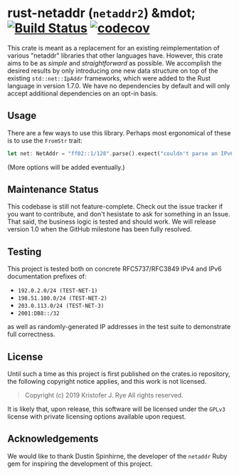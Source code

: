 # rust-netaddr (`netaddr2`) &mdot; [![Build Status](https://travis-ci.org/rye/rust-netaddr2.svg?branch=master)](https://travis-ci.org/rye/rust-netaddr2) [![codecov](https://codecov.io/gh/rye/rust-netaddr2/branch/master/graph/badge.svg)](https://codecov.io/gh/rye/rust-netaddr2)

This crate is meant as a replacement for an existing reimplementation of various "netaddr" libraries that other languages have.
However, this crate aims to be as _simple_ and _straightforward_ as possible.
We accomplish the desired results by only introducing one new data structure on top of the existing `std::net::IpAddr` frameworks, which were added to the Rust language in version 1.7.0.
We have no dependencies by default and will only accept additional dependencies on an opt-in basis.

## Usage

There are a few ways to use this library.
Perhaps most ergonomical of these is to use the `FromStr` trait:

```rust
let net: NetAddr = "ff02::1/128".parse().expect("couldn't parse an IPv6 address");
```

(More options will be added eventually.)

## Maintenance Status

This codebase is still not feature-complete.
Check out the issue tracker if you want to contribute, and don't hesistate to ask for something in an Issue.
That said, the business logic is tested and should work.
We will release version 1.0 when the GitHub milestone has been fully resolved.

## Testing

This project is tested both on concrete RFC5737/RFC3849 IPv4 and IPv6 documentation prefixes of:

- `192.0.2.0/24 (TEST-NET-1)`
- `198.51.100.0/24 (TEST-NET-2)`
- `203.0.113.0/24 (TEST-NET-3)`
- `2001:DB8::/32`

as well as randomly-generated IP addresses in the test suite to demonstrate full correctness.

## License

Until such a time as this project is first published on the crates.io repository, the following copyright notice applies, and this work is not licensed.

>Copyright (c) 2019 Kristofer J. Rye
All rights reserved.

It is likely that, upon release, this software will be licensed under the `GPLv3` license with private licensing options available upon request.

## Acknowledgements

We would like to thank Dustin Spinhirne, the developer of the `netaddr` Ruby gem for inspiring the development of this project.
